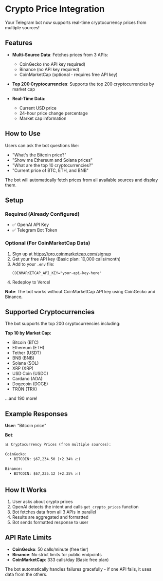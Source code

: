 # Crypto Price Integration

Your Telegram bot now supports real-time cryptocurrency prices from multiple sources!

## Features

- **Multi-Source Data**: Fetches prices from 3 APIs:

  - CoinGecko (no API key required)
  - Binance (no API key required)
  - CoinMarketCap (optional - requires free API key)

- **Top 200 Cryptocurrencies**: Supports the top 200 cryptocurrencies by market cap

- **Real-Time Data**:
  - Current USD price
  - 24-hour price change percentage
  - Market cap information

## How to Use

Users can ask the bot questions like:

- "What's the Bitcoin price?"
- "Show me Ethereum and Solana prices"
- "What are the top 10 cryptocurrencies?"
- "Current price of BTC, ETH, and BNB"

The bot will automatically fetch prices from all available sources and display them.

## Setup

### Required (Already Configured)

- ✅ OpenAI API Key
- ✅ Telegram Bot Token

### Optional (For CoinMarketCap Data)

1. Sign up at https://pro.coinmarketcap.com/signup
2. Get your free API key (Basic plan: 10,000 calls/month)
3. Add to your `.env` file:
   ```
   COINMARKETCAP_API_KEY="your-api-key-here"
   ```
4. Redeploy to Vercel

**Note**: The bot works without CoinMarketCap API key using CoinGecko and Binance.

## Supported Cryptocurrencies

The bot supports the top 200 cryptocurrencies including:

**Top 10 by Market Cap:**

- Bitcoin (BTC)
- Ethereum (ETH)
- Tether (USDT)
- BNB (BNB)
- Solana (SOL)
- XRP (XRP)
- USD Coin (USDC)
- Cardano (ADA)
- Dogecoin (DOGE)
- TRON (TRX)

...and 190 more!

## Example Responses

**User**: "Bitcoin price"

**Bot**:

```
📊 Cryptocurrency Prices (from multiple sources):

CoinGecko:
  • BITCOIN: $67,234.50 (+2.34% 📈)

Binance:
  • BITCOIN: $67,235.12 (+2.35% 📈)
```

## How It Works

1. User asks about crypto prices
2. OpenAI detects the intent and calls `get_crypto_prices` function
3. Bot fetches data from all 3 APIs in parallel
4. Results are aggregated and formatted
5. Bot sends formatted response to user

## API Rate Limits

- **CoinGecko**: 50 calls/minute (free tier)
- **Binance**: No strict limits for public endpoints
- **CoinMarketCap**: 333 calls/day (Basic free plan)

The bot automatically handles failures gracefully - if one API fails, it uses data from the others.
